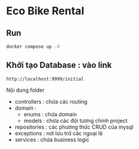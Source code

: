 # Eco Bike Rental

## Run 

```sh 
docker compose up -d
```
## Khởi tạo Database : vào link
```
http://localhost:9999/initial
```


Nội dung folder
- controllers : chứa các routing
- domain :
  - enums : chứa domain
  - models : chứa các đội tương chính project
- repositories : các phương thức CRUD của mysql
- exceptions : nơi lưu trữ các ngoại lệ
- services : chứa business logic
